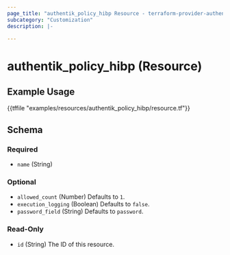 ```yaml
---
page_title: "authentik_policy_hibp Resource - terraform-provider-authentik"
subcategory: "Customization"
description: |-
  
---
```


# authentik_policy_hibp (Resource)



## Example Usage

{{tffile "examples/resources/authentik_policy_hibp/resource.tf"}}

<!-- schema generated by tfplugindocs -->
## Schema

### Required

- `name` (String)

### Optional

- `allowed_count` (Number) Defaults to `1`.
- `execution_logging` (Boolean) Defaults to `false`.
- `password_field` (String) Defaults to `password`.

### Read-Only

- `id` (String) The ID of this resource.


